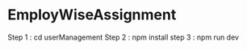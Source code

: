 # EmployWiseAssignment
<!-- First clone repo -->
Step 1 : cd userManagement
Step 2 : npm install 
step 3 : npm run dev 